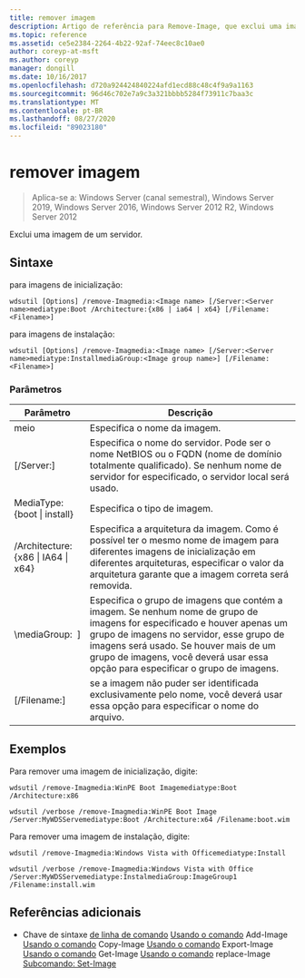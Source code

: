 ```yaml
---
title: remover imagem
description: Artigo de referência para Remove-Image, que exclui uma imagem de um servidor.
ms.topic: reference
ms.assetid: ce5e2384-2264-4b22-92af-74eec8c10ae0
author: coreyp-at-msft
ms.author: coreyp
manager: dongill
ms.date: 10/16/2017
ms.openlocfilehash: d720a924424840224afd1ecd88c48c4f9a9a1163
ms.sourcegitcommit: 96d46c702e7a9c3a321bbbb5284f73911c7baa3c
ms.translationtype: MT
ms.contentlocale: pt-BR
ms.lasthandoff: 08/27/2020
ms.locfileid: "89023180"
---
```

# <a name="remove-image"></a>remover imagem

> Aplica-se a: Windows Server (canal semestral), Windows Server 2019, Windows Server 2016, Windows Server 2012 R2, Windows Server 2012

Exclui uma imagem de um servidor.

## <a name="syntax"></a>Sintaxe
para imagens de inicialização:
```
wdsutil [Options] /remove-Imagmedia:<Image name> [/Server:<Server name>mediatype:Boot /Architecture:{x86 | ia64 | x64} [/Filename:<Filename>]
```
para imagens de instalação:
```
wdsutil [Options] /remove-Imagmedia:<Image name> [/Server:<Server name>mediatype:InstallmediaGroup:<Image group name>] [/Filename:<Filename>]
```
### <a name="parameters"></a>Parâmetros
|Parâmetro|Descrição|
|-------|--------|
meio<Image name>|Especifica o nome da imagem.|
|[/Server:<Server name>]|Especifica o nome do servidor. Pode ser o nome NetBIOS ou o FQDN (nome de domínio totalmente qualificado). Se nenhum nome de servidor for especificado, o servidor local será usado.|
MediaType: {boot &#124; install}|Especifica o tipo de imagem.|
|/Architecture: {x86 &#124; IA64 &#124; x64}|Especifica a arquitetura da imagem. Como é possível ter o mesmo nome de imagem para diferentes imagens de inicialização em diferentes arquiteturas, especificar o valor da arquitetura garante que a imagem correta será removida.|
|\mediaGroup: <Image group name> ]|Especifica o grupo de imagens que contém a imagem. Se nenhum nome de grupo de imagens for especificado e houver apenas um grupo de imagens no servidor, esse grupo de imagens será usado. Se houver mais de um grupo de imagens, você deverá usar essa opção para especificar o grupo de imagens.|
|[/Filename:<File name>]|se a imagem não puder ser identificada exclusivamente pelo nome, você deverá usar essa opção para especificar o nome do arquivo.|
## <a name="examples"></a>Exemplos
Para remover uma imagem de inicialização, digite:
```
wdsutil /remove-Imagmedia:WinPE Boot Imagemediatype:Boot /Architecture:x86
```
```
wdsutil /verbose /remove-Imagmedia:WinPE Boot Image /Server:MyWDSServemediatype:Boot /Architecture:x64 /Filename:boot.wim
```
Para remover uma imagem de instalação, digite:
```
wdsutil /remove-Imagmedia:Windows Vista with Officemediatype:Install
```
```
wdsutil /verbose /remove-Imagmedia:Windows Vista with Office /Server:MyWDSServemediatype:InstalmediaGroup:ImageGroup1 /Filename:install.wim
```
## <a name="additional-references"></a>Referências adicionais
- Chave de sintaxe [de linha de comando](command-line-syntax-key.md) 
 [Usando o comando](using-the-add-image-command.md) 
 Add-Image [Usando o comando](using-the-copy-image-command.md) 
 Copy-Image [Usando o comando](using-the-export-image-command.md) 
 Export-Image [Usando o comando](using-the-get-image-command.md) 
 Get-Image [Usando o comando](using-the-replace-image-command.md) 
 replace-Image [Subcomando: Set-Image](subcommand-set-image.md)
